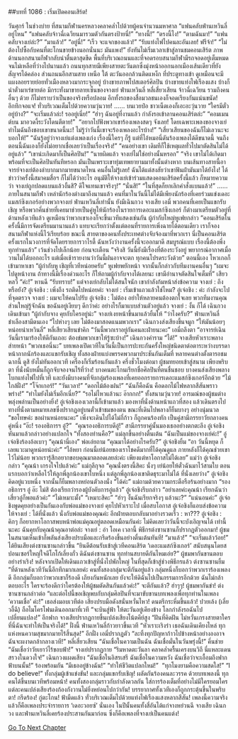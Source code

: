 ##บทที่ 1086 : เริ่มเปิดคอนเสิร์ต!

วันศุกร์
ในช่วงบ่าย
ที่สนามกีฬานครหลวงคลาคล่ำไปด้วยผู้คนจำนวนมหาศาล
“แฟนคลับฟ่านเหวินลี่อยู่ไหน”
“แฟนคลับจ้าวฉี่เฉวียนมารวมตัวกันตรงป้ายนี่!”
“ทางนี้!”
“ตรงนี้ไง!”
“ตามฉันมา!”
“แฟนคลับจางเย่ล่ะ?”
“มาแล้ว!”
“อยู่นี่!”
“เร็ว จะแจกของแล้ว!”
“รับแท่งไฟไปคนละอันเลย! ฟรีจ้า!”
“ไม่ต้องไปซื้อกับคนที่ตะโกนขายข้างนอกนั่นนะ มันแพง!”
ยังทันไม่เริ่มเวลาเข้าสู่ลานชมคอนเสิร์ต ภาพด้านนอกสนามกีฬากลับน่าตื่นตาสุดขีด พื้นที่บริเวณถนนและที่จอดรอบสนามกีฬามีรถจอดอยู่เต็มหมดจนไม่เหลือที่ว่างไปนานแล้ว ถนนทุกสายมีเพียงสายตะวันตกซึ่งมุ่งหน้าออกนอกเมืองเส้นเดียวที่ยังสัญจรได้คล่อง ส่วนถนนอีกสามสาย เหนือ ใต้ ตะวันออกล้วนติดแหง็ก ที่ประตูทางเข้า ดูเหมือนจะมีแผงลอยรายย่อยทั่วเมืองหลวงมากระจุกอยู่ บ้างขายภาพโปสเตอร์ศิลปิน บ้างขายแท่งไฟเรืองแสง บ้างก็นำตั๋วมาเร่ขายต่อ มีกระทั่งมาขายลายเซ็นของจางเย่ ฟ่านเหวินลี่ หลี่เสี่ยวเสียน จ้าวฉี่เฉวียน รวมถึงคนอื่นๆ ด้วย ก็ไม่ทราบว่าเป็นของจริงหรือปลอม อีกทั้งรถของสื่อมวลชนเองก็จอดเรียงกันแน่นขนัด!
อึกทึกจอแจ!
ทั่วบริเวณเต็มไปด้วยความวุ่นวาย!
……
บนเวยป๋อ
ชาวเน็ตเองก็เอะอะวุ่นวาย
“ใครมีตั๋วอยู่บ้าง?”
“จะเริ่มแล้วล่ะ! รออยู่เนี่ย!”
“ฮ่าๆ ฉันอยู่ที่งานแล้ว กำลังรอเข้าลานคอนเสิร์ตล่ะ”
“คอมเมนต์บน มาอวดงี้ระวังโดนตีตาย!”
 “อยากไปฟังพวกเขาร้องเพลงสดๆ จังเลย! โดยเฉพาะเพลงของจางเย่ ทำไมฉันถึงชอบเขาขนาดนี้นะ! ไม่รู้ว่าวันนี้เขาจะร้องเพลงอะไรบ้าง!”
“เสี่ยวเสียนของฉันก็ไม่เลวนะจะบอกให้!”
“ฉันรู้อยู่ว่าจางเย่แต่งเพลงเก่ง เรื่องนี้ใครๆ ก็รู้ แต่ที่ไอ้หมอนี่ดันร้องเพลงได้ดีขนาดนี้ จนถึงตอนนี้ฉันเองก็ยังไม่อยากเชื่อเลยว่าเป็นเรื่องจริง!”
“คนอย่างเขา เดิมทีก็ใช้เหตุผลทั่วไปมาตัดสินไม่ได้อยู่แล้ว”
“เขาน่ะเกิดมาก็เป็นศิลปิน!”
“นายผิดแล้ว จางเย่ไม่ใช่อย่างนั้นหรอก”
“จริง เขาไม่ได้เกิดมาพร้อมที่จะเป็นศิลปินทันทีหรอก มันเป็นเพราะเขาทุ่มเทพยายามมาทั้งนั้นต่างหาก บนเส้นทางสายนี้อาจารย์จางเย่ต้องลำบากมากมายขนาดไหน คนอื่นไม่รู้เลย! ฉันได้แต่สงสัยว่าเขาฟันฝ่ามันมาได้ยังไง! ได้ข่าวว่าครั้งนี้สมาคมสื่อฯ ก็ไม่ได้ว่าอะไร อนุมัติให้จางเย่เข้าร่วมแสดงคอนเสิร์ตครั้งนี้แล้ว ก็หมายความว่า จางเย่ถูกปลดแบนแล้วงั้นสิ? ดีใจแทนเขาจริงๆ!”
“นั่นสิ!”
“ในที่สุดก็ยกเลิกคำสั่งแบนแล้ว!”
……
ภายในสนามกีฬา
เหล่านักร้องต่างมาถึงนานแล้ว
คนที่มาในวันนี้ไม่ได้มีเพียงนักร้องที่เคยร่วมแข่งเดอะแมสก์ซิงเกอร์อย่างพวกจางเย่ ฟ่านเหวินลี่เท่านั้น ยังมีเฉินกวง จางเสีย เอมี่ พวกคนที่เคยเป็นแขกรับเชิญ หรือพวกคึ่นช่ายที่เคยมาช่วยเป็นคู่หูให้นักร้องในรายการเดอะแมสก์ซิงเกอร์ ก็ต่างมาเตรียมตัวอยู่ที่ด้านหลังเวทีแล้ว ดูเหมือนว่าพวกเขาเองก็จะขึ้นเวทีแสดงเช่นกัน
ผู้กำกับใหญ่หูเฟยกล่าว “คอนเสิร์ตในครั้งนี้มีการจัดเตรียมมานานแล้ว แทบจะเรียกว่าตั้งแต่ตอนที่รายการเพิ่งฉายได้ตอนเดียว เราก็จองสนามกีฬาแห่งนี้ไว้เรียบร้อย ขณะนี้ สายตาของคนทั้งประเทศต่างจับจ้องมาที่พวกเรา นี่เป็นคอนเสิร์ตครั้งแรกในวงการที่จัดโดยรายการวาไรตี้ ฉันหวังว่างานครั้งนี้จะออกมาดี สมบูรณ์แบบ เรื่องนี้ต้องพึ่งทุกท่านแล้ว” เว้นช่วงไปเล็กน้อย ก่อนจะเตือน “จริงสิ วันนี้ยังมีเรื่องที่ต้องระวังอยู่ พยากรณ์อากาศเมื่อวานไม่ได้บอกอะไร แต่เมื่อเช้ารายงานว่าวันนี้ฝนอาจจะตก ทุกคนโปรดระวังด้วย”
ตอนนี้เอง โหวเกอก็เข้ามาหาเขา “ผู้กำกับหู เชิญที่เวทีหน่อยครับ”
หูเฟยพยักหน้า จากนั้นก็กล่าวกับทีมงานคนอื่นๆ “ผมจะไปดูหน้างาน ถ้าทางนี้มีเรื่องด่วนอะไร ก็ให้ถามผู้กำกับจางได้เลยนะ เขามีอำนาจตัดสินใจเต็มที่”
เสียวหลวี่ “ค่ะ!”
หานฉี “รับทราบ!”
แต่จางเย่กลับไม่ได้สนใจนัก เขากำลังก้มหน้าส่งข้อความ
จางเย่ : ถึงหรือยัง?
อู๋เจ๋อชิง : เพิ่งถึง รถติดไปหน่อยค่ะ
จางเย่ : เริ่มเข้าแถวแล้วใช่ไหม?
อู๋เจ๋อชิง : ค่ะ กำลังจะไปที่จุดตรวจ
จางเย่ : ผมจะให้คนไปรับ
อู๋เจ๋อชิง : ไม่ต้อง อย่าให้หลายคนต้องตกใจเลย พวกทีมงานคุณส่วนใหญ่รู้จักฉัน ขอฉันอยู่เงียบๆ ดีกว่าค่ะ อย่างไรก็มาแบบส่วนตัวอยู่แล้ว
จางเย่ : งั้น ก็ได้
เฉินกวงเดินเข้ามา “ผู้กำกับจาง คุยกับใครอยู่น่ะ”
จางเย่เงยหน้าขึ้นมาแล้วยิ้มให้ “ว่าไงครับ?”
ฟ่านเหวินลี่ชำเลืองสามีตนเอง “ไปห่างๆ เลย ไม่ต้องมาสอดแนมพวกเรา”
เฉินกวงส่งเสียงขึ้นจมูก “ให้มันน้อยๆ หน่อยน่าเหวินลี่”
หลี่เสียวเสียนขำคิก “วันนี้พวกเราอยู่กันคนละฝ่ายนะคะ”
เอมี่ถลึงตา “อาจารย์เฉิน วันนี้เรามาร้องให้ดีกันเถอะ ต้องข่มพวกเขาให้รู้ซะบ้าง!”
เฉินกวงคำราม “ได้!”
จางเสียหัวเราะพลางส่ายหน้า “พวกเธอนี่นะ”
บทเพลงเปิดเวทีในวันนี้เป็นการปะทะกันครั้งใหญ่ชนิดตาต่อตาระหว่างบรรดาหน้ากากนักร้องและแขกรับเชิญ ทั้งสองฝ่ายแบ่งพรรคพวกมาประชันกันเต็มที่ หลายคนต่างตั้งตารอชมฉากนี้ ดูสิ ยังไม่ทันออกเวที เครื่องก็เริ่มร้อนกันแล้ว
ครึ่งชั่วโมงต่อมา
ผู้ชมทยอยเข้าสู่สนาม
เพียงพริบตา ที่นั่งนับหมื่นก็ถูกจับจองจนไร้ที่ว่าง!
บางคนตะโกนเรียกชื่อศิลปินที่ตนชื่นชอบ บางคนส่งเสียงพลางโบกแท่งไฟไปที่เวที และยังมีบางคนที่จับกลุ่มร้องเพลงที่เคยออกรายการเดอะแมสก์ซิงเกอร์อีกด้วย
“ไม้ใกล้ฝั่ง!”
“โจ๊กเกอร์!”
“วันเวลา!”
“ดอกไม้ต้องฝน!”
“ฉันก็คือฉัน คือดอกไม้ไฟหลากสีสันพราวพร่าง!”
“ทำไมยังไม่เริ่มอีกเนี่ย?”
“รอไม่ไหวแล้วนะ อ๊ากกก!”
ทั้งสนามวุ่นวาย!
อารมณ์ของผู้ชมต่างพลุ่งพล่านเป็นอย่างยิ่ง!
อู๋เจ๋อชิงเองเวลานี้ก็เข้ามาแล้ว มองหาที่นั่งด้านหน้าแถวที่สอง แล้วเดินตรงไปทางที่นั่งตามหมายเลขซึ่งปรากฏอยู่บนตั๋วเข้าชมของตน ขณะที่เดินไปพลางก็ยิ้มบางๆ อย่างนุ่มนวล “ขอโทษค่ะ ขอผ่านหน่อยนะคะ”
เพิ่งจะเดินไปได้ไม่กี่ก้าว ก็ถูกคนร้องทัก
เป็นคู่สามีภรรยาวัยกลางคนคู่หนึ่ง
“อ๊ะ! รองอธิการฯ อู๋?” 
“คุณรองอธิการบดีอู๋!”
สามีภรรยาคู่นั้นมองเธออย่างตกตะลึง
อู๋เจ๋อชิงหันมาแล้วกล่าวอย่างแปลกใจ “ทั้งสองท่านคือ?”
แม่ลุกขึ้นอย่างตื่นเต้น “ฉันเป็นแม่ของจางเย่ค่ะ!”
อู๋เจ๋อชิงร้องอ้อเบาๆ “คุณน้านี่เอง”
พ่อเอ่ยถาม “คุณมาได้อย่างไรครับ?”
อู๋เจ๋อชิงยิ้ม “อา วันนี้หยุด ก็เลยแวะมาดูหน่อยน่ะค่ะ”
“ไอ้หยา ก่อนนี้เย่น้อยของเราโชคดีมากที่ได้คุณดูแล ภายหลังก็ได้คุณช่วยเขาไว้ไม่น้อย พวกเรารู้สึกอยากขอบคุณมาตลอดเลยล่ะค่ะ เพียงแต่หาโอกาสไม่ได้เลย” แม่ว่า
อู๋เจ๋อชิงกล่าว “คุณน้า เกรงใจไปแล้วค่ะ”
แม่กุลีกุจอ “คุณนั่งตรงนี้สิคะ นั่งๆ เย่น้อยให้ตั๋วฉันมาไว้สามใบ ตอนแรกบอกว่าเหลือไว้ให้ลูกพี่ลูกน้องเขาใบหนึ่ง แต่ลูกพี่ลูกน้องเขาติดธุระมาไม่ได้ ที่นั่งเลยว่าง”
อู๋เจ๋อชิงคิดอยู่แวบหนึ่ง จากนั้นก็ยิ้มพลางหย่อนตัวลงนั่ง “ได้ค่ะ”
แม่ถามด้วยความกระตือรือร้นอย่างมาก “รองอธิการฯ อู๋ อ๊ะ ไม่สิ ต้องเรียกว่ารองผู้บังคับการอู๋แล้ว”
อู๋เจ๋อชิงรีบกล่าว “อย่าเลยค่ะคุณน้า เรียกฉันว่าเสี่ยวอู๋ก็พอแล้วค่ะ”
“ไม่เหมาะมั้ง”
“เหมาะสิคะ”
“ฮ่าๆ งั้นฉันเรียกจริงๆ แล้วนะ?”
“แน่นอนค่ะ”
อู๋เจ๋อชิงพูดคุยอย่างเป็นกันเองกับพ่อแม่ของจางเย่ คุยไปหัวเราะไป
เมื่อสบโอกาส อู๋เจ๋อชิงก็แอบส่งข้อความให้จางเย่ : ได้ที่นั่งแล้ว นั่งกับพ่อแม่ของคุณค่ะ
อีกฝ่ายตอบกลับมาอย่างรวดเร็ว : หา???
อู๋เจ๋อชิง : คิกๆ ก็อยากหาโอกาสพบหน้าพ่อแม่คุณอยู่ตลอดเหมือนกันค่ะ ไม่คิดเลยว่าวันนี้จะบังเอิญจนได้ เท่านี้นะคะ ฉันคุยกับคุณน้าคุณอาต่อล่ะ
จางเย่ : อ่า โอเค
เวลานี้ พิธีกรต่งซานซานก็ปรากฏตัวออกมา!
ผู้ชมในสนามเห็นเข้าก็พลันส่งเสียงปรบมือและกรีดร้องขึ้นอย่างตื่นเต้นทันที!
“มาแล้ว!”
“จะเริ่มแล้วว้อย!”
ได้ยินเสียงต่งซานซานกล่าวขึ้น “ยินดีต้อนรับเข้าสู่เวทีคอนเสิร์ต ‘เดอะแมสก์ซิงเกอร์’ สนับสนุนโดยสปอนเซอร์ใหญ่ใจดีโกโก้เลี่ยงกั่ว ดิฉันต่งซานซาน ทุกท่านสบายดีกันไหมเอ่ย?”
ผู้ชมพากันขานตอบอย่างร่าเริง!
หลังจากเปิดให้เดินแถวเข้าสู่ที่นั่งไปพักใหญ่ ในที่สุดก็เข้าสู่ช่วงพิธีกรแล้ว
ต่งซานซานยิ้ม “ที่ด้านหลังเวทีวันนี้อึกทึกมากเลยค่ะ คนทั้งสองกลุ่มจะตีกันอยู่แล้ว กลุ่มหนึ่งก็บอกว่าพวกเราร้องเพลงดี อีกกลุ่มก็บอกว่าพวกเขาก็ร้องดี เถียงกันหนักเลย ยังจะให้ดิฉันไปเป็นกรรมการอีกด้วย ฉันไม่กล้าตอบอะไร ใครจะร้องดีกว่าใครต้องให้ผู้ชมตัดสินกันแล้วค่ะ!”
จะตีกันแล้ว?
ฮ่าๆๆ!
ผู้ชมพากันขำ!
ต่งซานซานกล่าวต่อ “และต่อไปนี้ขอเชิญพบกับกลุ่มศิลปินที่จะมาขับขานบทเพลงเพื่อทุกท่านในเพลง ‘ความเชื่อ’ ค่ะ!” เธอส่งมอบเวทีต่อ
เสียงปรบมือดังสนั่นหวั่นไหว!
ดนตรีกระหึ่มขึ้นแล้ว!
ปวยเล้ง (เลี่ยวอี้ฉี) ถือไมโครโฟนเดินออกมาที่เวที “จะบินสู่ฟ้า ให้ตะวันอยู่เคียงข้าง โลกกำลังรอฉันไปเปลี่ยนแปลง!”
อีกฟาก จางเสียปรากฏกายขึ้นเปล่งเสียงโน้ตคีย์สูง “ฝันที่คิดฝัน ไม่หวั่นเกรงสายตาใคร ที่นี่ฉันจะทำให้เป็นจริงได้!”
ฝั่งนี้ ฟ่านเหวินลี่ก้าวยาวขึ้นเวที “หัวเราะเริงร่า เธอฉันเดินเคียงไหล่ ทุกแห่งหนความสุขมากมายไร้สิ้นสุด!”
อีกฝั่ง เอมี่ปรากฏตัว “ละทิ้งทุกปัญหาก้าวไปข้างหน้าอย่างองอาจ ฉันจะผงาดกล้ากลางเวที!”
หลี่เสี่ยวเสียน “ฉันเชื่อในความเป็นฉัน ฉันเชื่อมั่นในวันพรุ่งนี้!”
คึ่นช่าย “ฉันเชื่อว่าวัยเยาว์ไร้ขอบฟ้า!”
จางเย่ปรากฏกาย “ริมหาดตะวันลา คลาคล่ำครื้นเครงบนวิถี นี่แหละแดนสรวงในดวงใจ!”
เฉินกวงแผดเสียง “ฉันเชื่อในอิสรเสรี ฉันเชื่อในความหวัง ฉันเชื่อว่าจะเอื้อมถึงฟากฟ้าบนนั้น!”
ร้องพร้อมกัน
“มีเธออยู่ข้างฉัน!”
“ทำให้ชีวิตแปลกใหม่!” 
“ทุกโมงยามคือความสดใส!”
“I do believe!”
ทั้งกลุ่มผู้เข้าแข่งขัน!
และกลุ่มแขกรับเชิญ!
ผลัดกันร้องคนละวรรค ด้วยบทเพลงนี้ ทุกคนได้ขึ้นบนเวทีพร้อมหน้า!
คนทั้งสองกลุ่มราวกับกำลังดวลกัน ใส่การร้องเต็มที่อย่างไม่มีใครยอมใคร แต่ละคนเปล่งเสียงร้องก้องกังวานไม่ยิ่งหย่อนไปกว่ากัน!
บรรยากาศทั้งเวทีเองก็ถูกกระตุ้นขึ้นในพริบตา!
กรีดร้อง!
กู่ตะโกน!
ฟ้ามืดแล้ว ทั่วบริเวณเต็มไปด้วยแท่งไฟเรืองแสงหลากสีสัน!
เพลงนี้ความจริงแล้วก็คือเพลงประจำรายการ ‘เดอะวอยซ์’ นั่นเอง ในปีนั้นคนทั้งสี่อันได้แก่จางหย่วนฉี จางเสีย เฉินกวง และฟ่านเหวินลี่เคยร้องประสานกันมาก่อน ซึ่งก็คือเพลงที่จางเย่เป็นคนแต่ง!  


[Go To Next Chapter]( ./187.md)